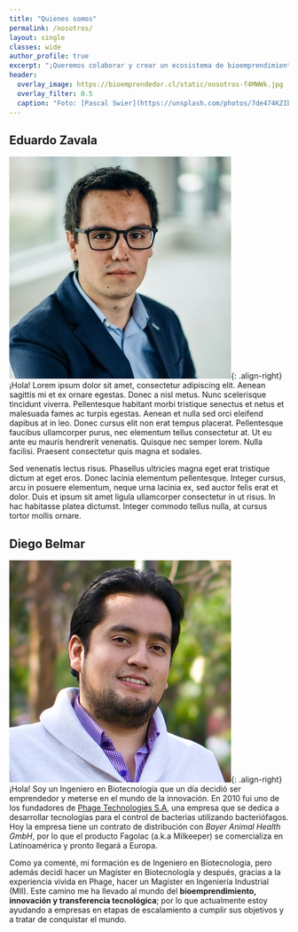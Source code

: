 ```yaml
---
title: "Quienes somos"
permalink: /nosotros/
layout: single
classes: wide
author_profile: true
excerpt: "¡Queremos colaborar y crear un ecosistema de bioemprendimiento!"
header:
  overlay_image: https://bioemprendedor.cl/static/nosotros-f4MWWk.jpg
  overlay_filter: 0.5
  caption: "Foto: [Pascal Swier](https://unsplash.com/photos/7de474KZIbs) @ Unsplash"
---
```


## Eduardo Zavala
![image-right](/assets/img/avatar-eduardo.jpg){: .align-right} ¡Hola!  Lorem ipsum dolor sit amet, consectetur adipiscing elit. Aenean sagittis mi et ex ornare egestas. Donec a nisl metus. Nunc scelerisque tincidunt viverra. Pellentesque habitant morbi tristique senectus et netus et malesuada fames ac turpis egestas. Aenean et nulla sed orci eleifend dapibus at in leo. Donec cursus elit non erat tempus placerat. Pellentesque faucibus ullamcorper purus, nec elementum tellus consectetur at. Ut eu ante eu mauris hendrerit venenatis. Quisque nec semper lorem. Nulla facilisi. Praesent consectetur quis magna et sodales.

Sed venenatis lectus risus. Phasellus ultricies magna eget erat tristique dictum at eget eros. Donec lacinia elementum pellentesque. Integer cursus, arcu in posuere elementum, neque urna lacinia ex, sed auctor felis erat et dolor. Duis et ipsum sit amet ligula ullamcorper consectetur in ut risus. In hac habitasse platea dictumst. Integer commodo tellus nulla, at cursus tortor mollis ornare. 

## Diego Belmar
![image-right](/assets/img/avatar-diego.jpg){: .align-right} ¡Hola! Soy un Ingeniero en Biotecnología que un día decidió ser emprendedor y meterse en el mundo de la innovación. En 2010 fui uno de los fundadores de [Phage Technologies S.A](https://pht.cl), una empresa que se dedica a desarrollar tecnologías para el control de bacterias utilizando bacteriófagos. Hoy la empresa tiene un contrato de distribución con _Bayer Animal Health GmbH_, por lo que el producto Fagolac (a.k.a Milkeeper) se comercializa en Latinoamérica y pronto llegará a Europa.

Como ya comenté, mi formación es de Ingeniero en Biotecnologia, pero además decidí hacer un Magíster en Biotecnología y después, gracias a la experiencia vivida en Phage, hacer un Magíster en Ingeniería Industrial (MII). Este camino me ha llevado al mundo del **bioemprendimiento, innovación y transferencia tecnológica**; por lo que actualmente estoy ayudando a empresas en etapas de escalamiento a cumplir sus objetivos y a tratar de conquistar el mundo.
